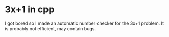 # 3x+1 in cpp
I got bored so I made an automatic number checker for the 3x+1 problem. It is probably not efficient, may contain bugs.
